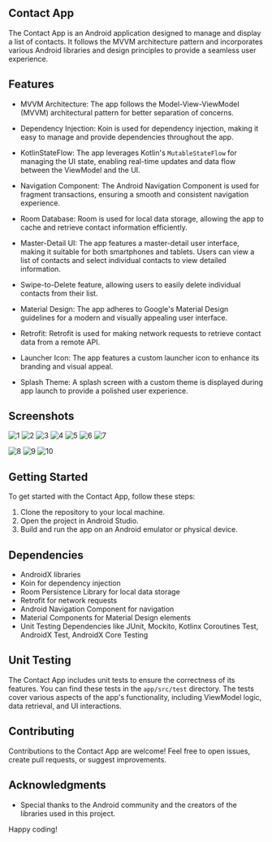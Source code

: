 ## Contact App

The Contact App is an Android application designed to manage and display a list of contacts. It follows the MVVM architecture pattern and incorporates various Android libraries and design principles to provide a seamless user experience.

## Features

- MVVM Architecture: The app follows the Model-View-ViewModel (MVVM) architectural pattern for better separation of concerns.

- Dependency Injection: Koin is used for dependency injection, making it easy to manage and provide dependencies throughout the app.

- KotlinStateFlow: The app leverages Kotlin's `MutableStateFlow` for managing the UI state, enabling real-time updates and data flow between the ViewModel and the UI.

- Navigation Component: The Android Navigation Component is used for fragment transactions, ensuring a smooth and consistent navigation experience.

- Room Database: Room is used for local data storage, allowing the app to cache and retrieve contact information efficiently.

- Master-Detail UI: The app features a master-detail user interface, making it suitable for both smartphones and tablets. Users can view a list of contacts and select individual contacts to view detailed information.

- Swipe-to-Delete feature, allowing users to easily delete individual contacts from their list.

- Material Design: The app adheres to Google's Material Design guidelines for a modern and visually appealing user interface.

- Retrofit: Retrofit is used for making network requests to retrieve contact data from a remote API.

- Launcher Icon: The app features a custom launcher icon to enhance its branding and visual appeal.

- Splash Theme: A splash screen with a custom theme is displayed during app launch to provide a polished user experience.

## Screenshots

![1](https://github.com/ravinada/contact/assets/49580276/e69d4d43-cf21-483a-bfd8-88b617229616)  ![2](https://github.com/ravinada/contact/assets/49580276/6993cbe1-8fb7-468c-9c1a-2a03545012ad)  ![3](https://github.com/ravinada/contact/assets/49580276/350780c4-7a4a-41ec-b777-d3c93825bbbf)  ![4](https://github.com/ravinada/contact/assets/49580276/e83287d5-2368-43fc-84eb-ef44a3c0e426)  ![5](https://github.com/ravinada/contact/assets/49580276/006fd522-ebf3-4da0-b2a1-2b20f7726811)  ![6](https://github.com/ravinada/contact/assets/49580276/b273e35b-c568-4a01-af4a-7596f0d9e731) ![7](https://github.com/ravinada/contact/assets/49580276/3eec64ec-0c2b-40ee-884f-f2c8048fdb0b)  

![8](https://github.com/ravinada/contact/assets/49580276/d2849d56-3487-4176-a82b-fdcf176efe60) ![9](https://github.com/ravinada/contact/assets/49580276/d332984e-df4f-45af-8cec-42ca9a31c10e)  ![10](https://github.com/ravinada/contact/assets/49580276/09dc9d6b-7b9b-4272-a681-4afb8b9d5de6)

## Getting Started

To get started with the Contact App, follow these steps:

1. Clone the repository to your local machine.
2. Open the project in Android Studio.
3. Build and run the app on an Android emulator or physical device.

## Dependencies

- AndroidX libraries
- Koin for dependency injection
- Room Persistence Library for local data storage
- Retrofit for network requests
- Android Navigation Component for navigation
- Material Components for Material Design elements
- Unit Testing Dependencies like JUnit, Mockito, Kotlinx Coroutines Test, AndroidX Test, AndroidX Core Testing

## Unit Testing

The Contact App includes unit tests to ensure the correctness of its features. You can find these tests in the `app/src/test` directory. The tests cover various aspects of the app's functionality, including ViewModel logic, data retrieval, and UI interactions.

## Contributing

Contributions to the Contact App are welcome! Feel free to open issues, create pull requests, or suggest improvements.

## Acknowledgments

- Special thanks to the Android community and the creators of the libraries used in this project.

Happy coding!

